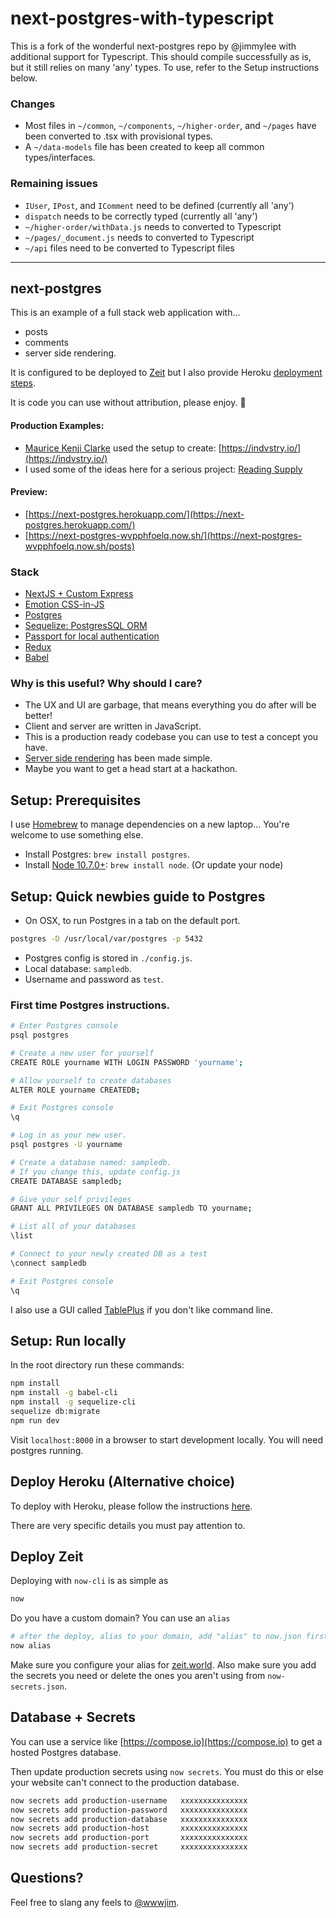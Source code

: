# next-postgres-with-typescript
This is a fork of the wonderful next-postgres repo by @jimmylee with additional support for Typescript. This should compile successfully as is, but it still relies on many 'any' types. To use, refer to the Setup instructions below. 

### Changes
- Most files in `~/common`, `~/components`, `~/higher-order`, and `~/pages` have been converted to .tsx with provisional types.
- A `~/data-models` file has been created to keep all common types/interfaces. 

### Remaining issues
- `IUser`, `IPost`, and `IComment` need to be defined (currently all 'any')
- `dispatch` needs to be correctly typed (currently all 'any')
- `~/higher-order/withData.js` needs to converted to Typescript
- `~/pages/_document.js` needs to converted to Typescript
- `~/api` files need to be converted to Typescript files


---

## next-postgres

This is an example of a full stack web application with...

- posts
- comments
- server side rendering.

It is configured to be deployed to [Zeit](https://zeit.co) but I also provide Heroku [deployment steps](https://github.com/jimmylee/next-postgres/blob/master/HEROKU.md).

It is code you can use without attribution, please enjoy. 🙏

#### Production Examples:

- [Maurice Kenji Clarke](https://twitter.com/mauricekenji) used the setup to create: [https://indvstry.io/](https://indvstry.io/)
- I used some of the ideas here for a serious project: [Reading Supply](https://reading.supply)

#### Preview:

- [https://next-postgres.herokuapp.com/](https://next-postgres.herokuapp.com/)
- [https://next-postgres-wvpphfoelq.now.sh/](https://next-postgres-wvpphfoelq.now.sh/posts)

### Stack

- [NextJS + Custom Express](https://github.com/zeit/next.js/)
- [Emotion CSS-in-JS](https://github.com/emotion-js/emotion)
- [Postgres](https://www.postgresql.org/)
- [Sequelize: PostgresSQL ORM](http://docs.sequelizejs.com/)
- [Passport for local authentication](http://passportjs.org/)
- [Redux](http://redux.js.org/)
- [Babel](https://babeljs.io/)

### Why is this useful? Why should I care?

- The UX and UI are garbage, that means everything you do after will be better!
- Client and server are written in JavaScript.
- This is a production ready codebase you can use to test a concept you have.
- [Server side rendering](https://zeit.co/blog/next2) has been made simple.
- Maybe you want to get a head start at a hackathon.

## Setup: Prerequisites

I use [Homebrew](https://brew.sh/) to manage dependencies on a new laptop... You're welcome to use something else.

- Install Postgres: `brew install postgres`.
- Install [Node 10.7.0+](https://nodejs.org/en/): `brew install node`. (Or update your node)

## Setup: Quick newbies guide to Postgres

- On OSX, to run Postgres in a tab on the default port.

```sh
postgres -D /usr/local/var/postgres -p 5432
```

- Postgres config is stored in `./config.js`.
- Local database: `sampledb`.
- Username and password as `test`.

### First time Postgres instructions.

```sh
# Enter Postgres console
psql postgres

# Create a new user for yourself
CREATE ROLE yourname WITH LOGIN PASSWORD 'yourname';

# Allow yourself to create databases
ALTER ROLE yourname CREATEDB;

# Exit Postgres console
\q

# Log in as your new user.
psql postgres -U yourname

# Create a database named: sampledb.
# If you change this, update config.js
CREATE DATABASE sampledb;

# Give your self privileges
GRANT ALL PRIVILEGES ON DATABASE sampledb TO yourname;

# List all of your databases
\list

# Connect to your newly created DB as a test
\connect sampledb

# Exit Postgres console
\q
```

I also use a GUI called [TablePlus](https://tableplus.io/) if you don't like command line.

## Setup: Run locally

In the root directory run these commands:

```sh
npm install
npm install -g babel-cli
npm install -g sequelize-cli
sequelize db:migrate
npm run dev
```

Visit `localhost:8000` in a browser to start development locally. You will need postgres running.

## Deploy Heroku (Alternative choice)

To deploy with Heroku, please follow the instructions [here](https://github.com/jimmylee/next-postgres/blob/master/HEROKU.md).

There are very specific details you must pay attention to.

## Deploy Zeit

Deploying with `now-cli` is as simple as

```sh
now
```

Do you have a custom domain? You can use an `alias`

```sh
# after the deploy, alias to your domain, add "alias" to now.json first
now alias
```

Make sure you configure your alias for [zeit.world](https://zeit.world). Also make sure you add the secrets you need or delete the ones you aren't using from `now-secrets.json`.

## Database + Secrets

You can use a service like [https://compose.io](https://compose.io) to get a hosted Postgres database.

Then update production secrets using `now secrets`. You must do this or else your website can't connect to the production database.

```sh
now secrets add production-username   xxxxxxxxxxxxxxx
now secrets add production-password   xxxxxxxxxxxxxxx
now secrets add production-database   xxxxxxxxxxxxxxx
now secrets add production-host       xxxxxxxxxxxxxxx
now secrets add production-port       xxxxxxxxxxxxxxx
now secrets add production-secret     xxxxxxxxxxxxxxx
```

## Questions?

Feel free to slang any feels to [@wwwjim](https://twitter.com/wwwjim).

